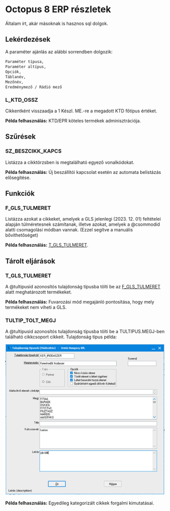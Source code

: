 # Octopus 8 ERP részletek

Általam írt, akár másoknak is hasznos sql dolgok.

## Lekérdezések

A paraméter ajánlás az alábbi sorrendben dolgozik:

```
Paraméter típusa, 
Paraméter altípus, 
Opciók, 
Táblanév, 
Mezőnév, 
Eredménymező / Rádió mező
```

### L_KTD_OSSZ

Cikkentként visszaadja a 1 Készl. ME.-re a megadott KTD főtípus értéket.

**Példa felhasználás:** KTD/EPR köteles termékek adminisztrációja.


## Szűrések

### SZ_BESZCIKK_KAPCS

Listázza a cikktörzsben is megtalálható egyező vonalkódokat.

**Példa felhasználás:** Új beszállítói kapcsolat esetén az automata belistázás elősegítése.


## Funkciók

### F_GLS_TULMERET

Listázza azokat a cikkeket, amelyek a GLS jelenlegi (2023. 12. 01) feltételei alapján túlméretesnek számítanak, illetve azokat, amelyek a @csommodid alatti csomagolási módban vannak. (Ezzel segítve a manuális bővíthetőséget)

**Példa felhasználás:** [T_GLS_TULMERET]([F_GLS_TULMERET](https://github.com/notvillers/O8-recommended-SQL/blob/main/README.md#t_gls_tulmeret)).


## Tárolt eljárások

### T_GLS_TULMERET

A @tultipusid azonosítós tulajdonság típusba tölti be az [F_GLS_TULMERET](https://github.com/notvillers/O8-recommended-SQL/blob/main/README.md#f_gls_tulmeret) alatt meghatározott termékeket.

**Példa felhasználás:** Fuvarozási mód megajánló pontosítása, hogy mely termékeket nem viheti a GLS.


### TULTIP_TOLT_MEGJ

A @tultipusid azonosítós tulajdonság típusba tölti be a TULTIPUS.MEGJ-ben található cikkcsoport cikkeit.
Tulajdonság típus példa:

<img src="https://raw.githubusercontent.com/notvillers/O8-recommended-SQL/main/T%C3%A1rolt%20elj%C3%A1r%C3%A1sok/TULTIP_TOLT_MEGJ/TULTIP_TOLT_MEGJ.png?token=GHSAT0AAAAAACHAHWMRLP7XXRLHYHOELSFIZLJ3HHQ" alt="TULTIP_TOLT_MEGJ"/>

**Példa felhasználás:** Egyedileg kategorizált cikkek forgalmi kimutatásai.